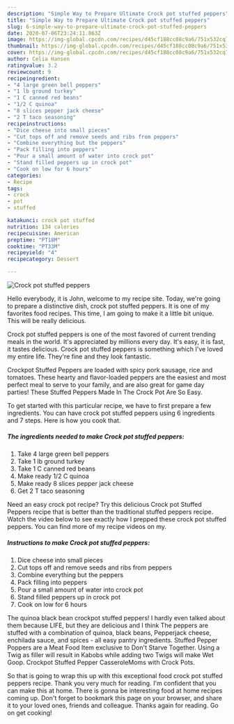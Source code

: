 ```yaml
---
description: "Simple Way to Prepare Ultimate Crock pot stuffed peppers"
title: "Simple Way to Prepare Ultimate Crock pot stuffed peppers"
slug: 6-simple-way-to-prepare-ultimate-crock-pot-stuffed-peppers
date: 2020-07-06T23:24:11.863Z
image: https://img-global.cpcdn.com/recipes/d45cf188cc08c9a6/751x532cq70/crock-pot-stuffed-peppers-recipe-main-photo.jpg
thumbnail: https://img-global.cpcdn.com/recipes/d45cf188cc08c9a6/751x532cq70/crock-pot-stuffed-peppers-recipe-main-photo.jpg
cover: https://img-global.cpcdn.com/recipes/d45cf188cc08c9a6/751x532cq70/crock-pot-stuffed-peppers-recipe-main-photo.jpg
author: Celia Hansen
ratingvalue: 3.2
reviewcount: 9
recipeingredient:
- "4 large green bell peppers"
- "1 lb ground turkey"
- "1 C canned red beans"
- "1/2 C quinoa"
- "8 slices pepper jack cheese"
- "2 T taco seasoning"
recipeinstructions:
- "Dice cheese into small pieces"
- "Cut tops off and remove seeds and ribs from peppers"
- "Combine everything but the peppers"
- "Pack filling into peppers"
- "Pour a small amount of water into crock pot"
- "Stand filled peppers up in crock pot"
- "Cook on low for 6 hours"
categories:
- Recipe
tags:
- crock
- pot
- stuffed

katakunci: crock pot stuffed 
nutrition: 134 calories
recipecuisine: American
preptime: "PT18M"
cooktime: "PT33M"
recipeyield: "4"
recipecategory: Dessert

---
```



![Crock pot stuffed peppers](https://img-global.cpcdn.com/recipes/d45cf188cc08c9a6/751x532cq70/crock-pot-stuffed-peppers-recipe-main-photo.jpg)

Hello everybody, it is John, welcome to my recipe site. Today, we're going to prepare a distinctive dish, crock pot stuffed peppers. It is one of my favorites food recipes. This time, I am going to make it a little bit unique. This will be really delicious.

Crock pot stuffed peppers is one of the most favored of current trending meals in the world. It's appreciated by millions every day. It's easy, it is fast, it tastes delicious. Crock pot stuffed peppers is something which I've loved my entire life. They're fine and they look fantastic.

Crockpot Stuffed Peppers are loaded with spicy pork sausage, rice and tomatoes. These hearty and flavor-loaded peppers are the easiest and most perfect meal to serve to your family, and are also great for game day parties! These Stuffed Peppers Made In The Crock Pot Are So Easy.


To get started with this particular recipe, we have to first prepare a few ingredients. You can have crock pot stuffed peppers using 6 ingredients and 7 steps. Here is how you cook that.

##### The ingredients needed to make Crock pot stuffed peppers:

1. Take 4 large green bell peppers
1. Take 1 lb ground turkey
1. Take 1 C canned red beans
1. Make ready 1/2 C quinoa
1. Make ready 8 slices pepper jack cheese
1. Get 2 T taco seasoning


Need an easy crock pot recipe? Try this delicious Crock pot Stuffed Peppers recipe that is better than the traditional stuffed peppers recipe. Watch the video below to see exactly how I prepped these crock pot stuffed peppers. You can find more of my recipe videos on my. 

##### Instructions to make Crock pot stuffed peppers:

1. Dice cheese into small pieces
1. Cut tops off and remove seeds and ribs from peppers
1. Combine everything but the peppers
1. Pack filling into peppers
1. Pour a small amount of water into crock pot
1. Stand filled peppers up in crock pot
1. Cook on low for 6 hours


The quinoa black bean crockpot stuffed peppers! I hardly even talked about them because LIFE, but they are delicious and I think The peppers are stuffed with a combination of quinoa, black beans, Pepperjack cheese, enchilada sauce, and spices - all easy pantry ingredients. Stuffed Pepper Poppers are a Meat Food Item exclusive to Don&#39;t Starve Together. Using a Twig as filler will result in Kabobs while adding two Twigs will make Wet Goop. Crockpot Stuffed Pepper CasseroleMoms with Crock Pots. 

So that is going to wrap this up with this exceptional food crock pot stuffed peppers recipe. Thank you very much for reading. I'm confident that you can make this at home. There is gonna be interesting food at home recipes coming up. Don't forget to bookmark this page on your browser, and share it to your loved ones, friends and colleague. Thanks again for reading. Go on get cooking!
